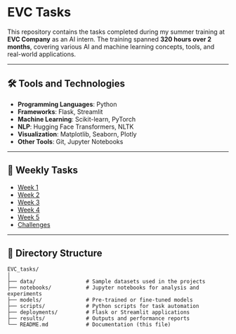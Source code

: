 # EVC Tasks

This repository contains the tasks completed during my summer training at **EVC Company** as an AI intern. The training spanned **320 hours over 2 months**, covering various AI and machine learning concepts, tools, and real-world applications.

---

## 🛠 Tools and Technologies

- **Programming Languages**: Python  
- **Frameworks**: Flask, Streamlit  
- **Machine Learning**: Scikit-learn, PyTorch  
- **NLP**: Hugging Face Transformers, NLTK  
- **Visualization**: Matplotlib, Seaborn, Plotly  
- **Other Tools**: Git, Jupyter Notebooks

---

## 📅 Weekly Tasks

- [Week 1](#week-1)
- [Week 2](#week-2)
- [Week 3](#week-3)
- [Week 4](#week-4)
- [Week 5](#week-5)
- [Challenges](#challenges)

---

## 📂 Directory Structure

```plaintext
EVC_tasks/
│
├── data/                # Sample datasets used in the projects
├── notebooks/           # Jupyter notebooks for analysis and experiments
├── models/              # Pre-trained or fine-tuned models
├── scripts/             # Python scripts for task automation
├── deployments/         # Flask or Streamlit applications
├── results/             # Outputs and performance reports
└── README.md            # Documentation (this file)




